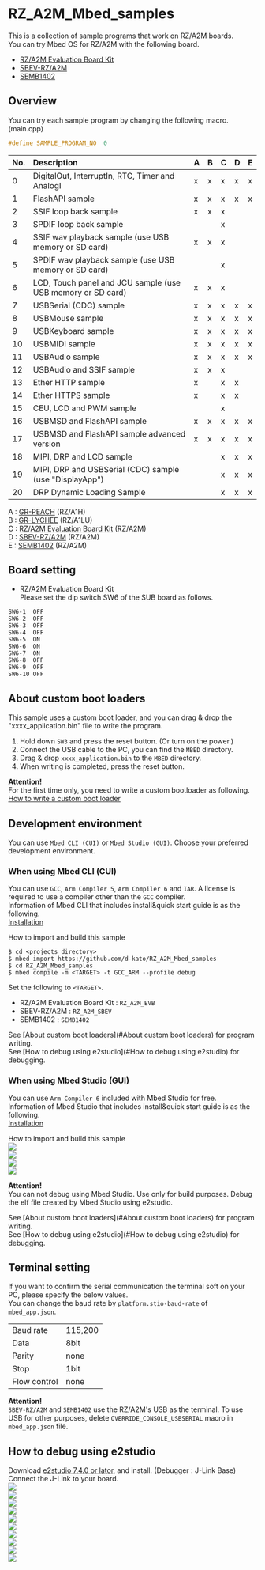 # RZ_A2M_Mbed_samples
This is a collection of sample programs that work on RZ/A2M boards.  
You can try Mbed OS for RZ/A2M with the following board.
- [RZ/A2M Evaluation Board Kit](https://www.renesas.com/jp/en/products/software-tools/boards-and-kits/eval-kits/rz-a2m-evaluation-board-kit.html)  
- [SBEV-RZ/A2M](http://www.shimafuji.co.jp/products/1486)  
- [SEMB1402](http://www.shimafuji.co.jp/products/1505)  


## Overview
You can try each sample program by changing the following macro. (main.cpp)  
```cpp
#define SAMPLE_PROGRAM_NO  0
```

| No.| Description                                                 | A | B | C | D | E |
|:---|:------------------------------------------------------------|:--|:--|:--|:--|:--|
|  0 | DigitalOut, InterruptIn, RTC, Timer and AnalogI             | x | x | x | x | x |
|  1 | FlashAPI sample                                             | x | x | x | x | x |
|  2 | SSIF loop back sample                                       | x | x | x |   |   |
|  3 | SPDIF loop back sample                                      |   |   | x |   |   |
|  4 | SSIF wav playback sample (use USB memory or SD card)        | x | x | x |   |   |
|  5 | SPDIF wav playback sample (use USB memory or SD card)       |   |   | x |   |   |
|  6 | LCD, Touch panel and JCU sample (use USB memory or SD card) | x | x | x |   |   |
|  7 | USBSerial (CDC) sample                                      | x | x | x | x | x |
|  8 | USBMouse sample                                             | x | x | x | x | x |
|  9 | USBKeyboard sample                                          | x | x | x | x | x |
| 10 | USBMIDI sample                                              | x | x | x | x | x |
| 11 | USBAudio sample                                             | x | x | x | x | x |
| 12 | USBAudio and SSIF sample                                    | x | x | x |   |   |
| 13 | Ether HTTP sample                                           | x |   | x | x |   |
| 14 | Ether HTTPS sample                                          | x |   | x | x |   |
| 15 | CEU, LCD and PWM sample                                     |   |   | x |   |   |
| 16 | USBMSD and FlashAPI sample                                  | x | x | x | x | x |
| 17 | USBMSD and FlashAPI sample advanced version                 | x | x | x | x | x |
| 18 | MIPI, DRP and LCD sample                                    |   |   | x | x | x |
| 19 | MIPI, DRP and USBSerial (CDC) sample (use "DisplayApp")     |   |   | x | x | x |
| 20 | DRP Dynamic Loading Sample                                  |   |   | x | x | x |

A : [GR-PEACH](https://os.mbed.com/platforms/Renesas-GR-PEACH/) (RZ/A1H)  
B : [GR-LYCHEE](https://os.mbed.com/platforms/Renesas-GR-LYCHEE/) (RZ/A1LU)  
C : [RZ/A2M Evaluation Board Kit](https://www.renesas.com/jp/en/products/software-tools/boards-and-kits/eval-kits/rz-a2m-evaluation-board-kit.html) (RZ/A2M)  
D : [SBEV-RZ/A2M](http://www.shimafuji.co.jp/products/1486) (RZ/A2M)  
E : [SEMB1402](http://www.shimafuji.co.jp/products/1505) (RZ/A2M)  

## Board setting
- RZ/A2M Evaluation Board Kit  
Please set the dip switch SW6 of the SUB board as follows.
```
SW6-1  OFF  
SW6-2  OFF  
SW6-3  OFF  
SW6-4  OFF  
SW6-5  ON  
SW6-6  ON  
SW6-7  ON  
SW6-8  OFF  
SW6-9  OFF  
SW6-10 OFF  
```

## About custom boot loaders
This sample uses a custom boot loader, and you can drag & drop the "xxxx_application.bin" file to write the program.  

1. Hold down ``SW3`` and press the reset button. (Or turn on the power.)  
2. Connect the USB cable to the PC, you can find the ``MBED`` directory.  
3. Drag & drop ``xxxx_application.bin`` to the ``MBED`` directory.  
4. When writing is completed, press the reset button.  

**Attention!**  
For the first time only, you need to write a custom bootloader as following.  
[How to write a custom boot loader](https://github.com/d-kato/bootloader_d_n_d)  


## Development environment
You can use ``Mbed CLI (CUI)`` or ``Mbed Studio (GUI)``. Choose your preferred development environment.  

### When using Mbed CLI (CUI)
You can use ``GCC``, ``Arm Compiler 5``, ``Arm Compiler 6`` and ``IAR``. A license is required to use a compiler other than the ``GCC`` compiler.  
Information of Mbed CLI that includes install&quick start guide is as the following.  
[Installation](https://github.com/ARMmbed/mbed-cli/blob/1.8.3/README.md#installation)  

How to import and build this sample  
```
$ cd <projects directory>
$ mbed import https://github.com/d-kato/RZ_A2M_Mbed_samples
$ cd RZ_A2M_Mbed_samples
$ mbed compile -m <TARGET> -t GCC_ARM --profile debug
```

Set the following to ``<TARGET>``.  
- RZ/A2M Evaluation Board Kit : ``RZ_A2M_EVB``  
- SBEV-RZ/A2M : ``RZ_A2M_SBEV``  
- SEMB1402 : ``SEMB1402``  

See [About custom boot loaders](#About custom boot loaders) for program writing.  
See [How to debug using e2studio](#How to debug using e2studio) for debugging.  


### When using Mbed Studio (GUI)
You can use ``Arm Compiler 6`` included with Mbed Studio for free.  
Information of Mbed Studio that includes install&quick start guide is as the following.  
[Installation](https://os.mbed.com/studio/)  

How to import and build this sample  
![](docs/img/how_to_use_mbed_stusio_1.png)  
![](docs/img/how_to_use_mbed_stusio_2.png)  
![](docs/img/how_to_use_mbed_stusio_3.png)  
![](docs/img/how_to_use_mbed_stusio_4.png)  


**Attention!**  
You can not debug using Mbed Studio. Use only for build purposes. Debug the elf file created by Mbed Studio using e2studio.  

See [About custom boot loaders](#About custom boot loaders) for program writing.  
See [How to debug using e2studio](#How to debug using e2studio) for debugging.  


## Terminal setting
If you want to confirm the serial communication the terminal soft on your PC, please specify the below values.  
You can change the baud rate by ``platform.stio-baud-rate`` of ``mbed_app.json``.  

|             |         |
|:------------|:--------|
| Baud rate   | 115,200 |
| Data        | 8bit    |
| Parity      | none    |
| Stop        | 1bit    |
| Flow control| none    |

**Attention!**  
``SBEV-RZ/A2M`` and ``SEMB1402`` use the RZ/A2M's USB as the terminal. To use USB for other purposes, delete ``OVERRIDE_CONSOLE_USBSERIAL`` macro in ``mbed_app.json`` file.


## How to debug using e2studio
Download [e2studio 7.4.0 or lator](https://www.renesas.com/eu/en/products/software-tools/tools/ide/e2studio.html), and install. (Debugger : J-Link Base)  
Connect the J-Link to your board.  
![](docs/img/how_to_debug_using_e2studio_1.png)  
![](docs/img/how_to_debug_using_e2studio_2.png)  
![](docs/img/how_to_debug_using_e2studio_3.png)  
![](docs/img/how_to_debug_using_e2studio_4.png)  
![](docs/img/how_to_debug_using_e2studio_5.png)  
![](docs/img/how_to_debug_using_e2studio_6.png)  
![](docs/img/how_to_debug_using_e2studio_7.png)  
![](docs/img/how_to_debug_using_e2studio_8.png)  
![](docs/img/how_to_debug_using_e2studio_9.png)  
![](docs/img/how_to_debug_using_e2studio_10.png)  
